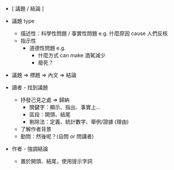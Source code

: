 
- [ 議題 / 結論 ]

- 議題 type
	- 描述性：科學性問題 / 事實性問題  e.g.  什麼原因 cause 人們反核
	- 指示性
		- 道德性問題  e.g.
			- 什麼方式 can make 酒駕減少
			- 廢死？

- 議題 => 標題 => 內文 => 結論

- 讀者 - 找到議題
	- 抒發己見之處 => 歸納
		- 關鍵字：顯示、指出、事實上...
		- 區段：開頭、結尾
		- 剔除法：定義、統計數字、舉例/證據 (理由)
	- 了解作者背景
	- 勤問：然後呢？(自問 or 問講者)

- 作者 - 強調結論
	- 置於開頭、結尾，使用提示字詞
